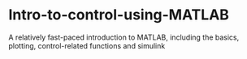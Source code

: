 # Intro-to-control-using-MATLAB
A relatively fast-paced introduction to MATLAB, including the basics, plotting, control-related functions and simulink
